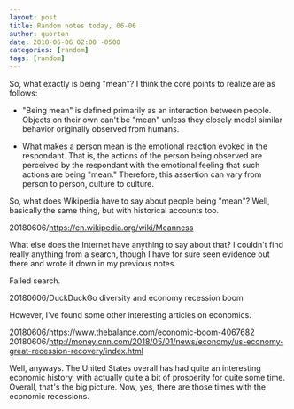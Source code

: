 ```yaml
---
layout: post
title: Random notes today, 06-06
author: quorten
date: 2018-06-06 02:00 -0500
categories: [random]
tags: [random]
---
```


So, what exactly is being "mean"?  I think the core points to realize
are as follows:

* "Being mean" is defined primarily as an interaction between people.
  Objects on their own can't be "mean" unless they closely model
  similar behavior originally observed from humans.

* What makes a person mean is the emotional reaction evoked in the
  respondant.  That is, the actions of the person being observed are
  perceived by the respondant with the emotional feeling that such
  actions are being "mean."  Therefore, this assertion can vary from
  person to person, culture to culture.

So, what does Wikipedia have to say about people being "mean"?  Well,
basically the same thing, but with historical accounts too.

20180606/https://en.wikipedia.org/wiki/Meanness

What else does the Internet have anything to say about that?  I
couldn't find really anything from a search, though I have for sure
seen evidence out there and wrote it down in my previous notes.

Failed search.

20180606/DuckDuckGo diversity and economy recession boom

However, I've found some other interesting articles on economics.

20180606/https://www.thebalance.com/economic-boom-4067682  
20180606/http://money.cnn.com/2018/05/01/news/economy/us-economy-great-recession-recovery/index.html

Well, anyways.  The United States overall has had quite an interesting
economic history, with actually quite a bit of prosperity for quite
some time.  Overall, that's the big picture.  Now, yes, there are
those times with the economic recessions.
